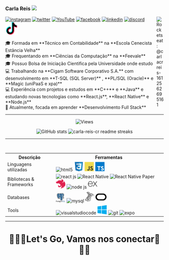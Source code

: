 <h3>Carla Reis <img  src="https://media.giphy.com/media/hvRJCLFzcasrR4ia7z/giphy.gif"  width="30px"></h3>

<a href="https://app.rocketseat.com.br/me/carlacrreis-1612562695161" target="_blank" rel="nofollow"><img align="right" width="23rem" src="https://www.google.com/url?sa=i&url=https%3A%2F%2Fwww.youtube.com%2Fwatch%3Fv%3DysSI14M2lwE&psig=AOvVaw30uUZryScrg-Z3FfGB-wdM&ust=1625288280786000&source=images&cd=vfe&ved=0CAoQjRxqFwoTCPjljOfMw_ECFQAAAAAdAAAAABAs" alt="Rocketseat: @carlacrreis-1612562695161"/></a>
<a href="https://www.instagram.com/cr_carlareis/"  target="_blank"><img  src='https://www.vectorlogo.zone/logos/instagram/instagram-icon.svg'  alt='instagram'  height='40'></a> 
  <a  href="https://twitter.com/CR_CarlaReis"  target="_blank"><img  src='https://www.vectorlogo.zone/logos/twitter/twitter-official.svg'  alt='twitter'  height='40'></a> 
  <a  href="https://www.youtube.com/channel/UC-u5gIRx2MurT7IP4MCxSBg"  target="_blank"><img  src='https://www.vectorlogo.zone/logos/youtube/youtube-icon.svg'  alt='YouTube'  height='44'></a> 
  <a  href="https://www.facebook.com/reis.carla.cr/"  target="_blank"><img  src='https://www.vectorlogo.zone/logos/facebook/facebook-icon.svg'  alt='facebook'  height='40'></a> 
  <a  href="https://www.linkedin.com/in/carla-reis-60888413b/"  target="_blank"><img  src='https://www.vectorlogo.zone/logos/linkedin/linkedin-icon.svg'  alt='linkedin'  height='40'></a> 
  <a  href="https://discord.gg/wWVTYd3"  target="_blank"><img  src='https://www.vectorlogo.zone/logos/discordapp/discordapp-icon.svg'  alt='discord'  height='40'></a>
  <a  href="https://www.tiktok.com/@devzueira?lang=pt-BR"  target="_blank"><img  src='https://github.com/AliasIO/Wappalyzer/blob/master/src/drivers/webextension/images/icons/TikTok.svg'  alt='tiktok'  height='40'></a>
  
<p>
 🎓 Formada em **Técnico em Contabilidade** na **Escola Cenecista Estância Velha**<br>
 🎓 Frequentando em **Ciências da Computação** na **Feevale**<br>
 🎓 Possuo Bolsa de Iniciação Cientifica pela Universidade onde estudo<br>
 💻 Trabalhando na **Cigam Software Corporativo S.A.** com desenvolvimento em **T-SQL (SQL Server)** , **PL/SQL (Oracle)** e **Magic (uniPaaS e xpa)**<br>
 💻 Experiência com projetos e estudos em **C++** e **Java** e estudando novas tecnologias como **React.js**, **React Native** e **Node.js**<br>
 🌱 Atualmente, focada em aprender **Desenvolvimento Full Stack**<br>
 
---
</p>


<p  align="center"><img src='https://gpvc.arturio.dev/carla-reis-cr' alt='Views'><br /></p>
<p  align="center"><img  src="https://github-readme-stats.vercel.app/api?username=carla-reis-cr&show_icons=true&count_private=true&theme=tokyonight&bg_color=ffffff00&hide_border=true"  alt="GitHub stats" /> <img src="https://github-readme-streak-stats.herokuapp.com/?user=carla-reis-cr&theme=tokyonight_duo&hide_border=true" alt="carla-reis-cr readme streaks" /></p>

<hr />
<br />

<table align=center>
<tr>
<th>Descrição</th>
<th>Ferramentas</th>
</tr>
<tr>
<td>Linguagens utilizadas</td>
<td>
    <img  src='https://www.vectorlogo.zone/logos/w3_html5/w3_html5-icon.svg'  alt='html5'  height='30'> 
    <img  src='https://raw.githubusercontent.com/devicons/devicon/master/icons/css3/css3-original.svg'  alt='css3'  height='30'> 
    <img  src='https://raw.githubusercontent.com/devicons/devicon/master/icons/javascript/javascript-original.svg'  alt='javascript'  height='30'> 
    <img  src="https://raw.githubusercontent.com/devicons/devicon/master/icons/typescript/typescript-original.svg" alt="typescript" height="30"/>
  </td>
</tr>
<tr>
<td>Bibliotecas & Frameworks</td>
<td>
    <img  src='https://www.vectorlogo.zone/logos/reactjs/reactjs-icon.svg'  alt='react js'  height='30'> 
    <img  src=https://github.com/bestofjs/bestofjs-webui/blob/master/public/logos/react-native.svg alt='React Native' width='30'>
    <img  src='https://github.com/bestofjs/bestofjs-webui/blob/master/public/logos/react-native-paper.svg'  alt='React Native Paper'  width='25'>
    <img  src='https://github.com/devicons/devicon/blob/master/icons/nestjs/nestjs-plain.svg'  alt='React Native Paper'  width='30'>
    <img  src='https://www.vectorlogo.zone/logos/nodejs/nodejs-icon.svg'  alt='node js'  height='30'> 
    <img  src='https://raw.githubusercontent.com/devicons/devicon/master/icons/express/express-original.svg'  alt='express js'  width='30'>
  </td>
</tr>
<tr>
<td>Databases</td>
<td>
    <img  src='https://github.com/cncf/landscape/blob/master/hosted_logos/postgre-sql.svg'  alt='postgres'  height='30'> 
    <img  src='https://www.vectorlogo.zone/logos/mysql/mysql-official.svg'  alt='mysql'  height='35'> 
    <img  src='https://github.com/fizzed/font-mfizz/blob/master/src/svg/mssql.svg'  alt='mssql'  height='35'>
    <img  src='https://github.com/simple-icons/simple-icons/blob/master/icons/oracle.svg'  alt='oracle'  height='35'>
</td>    
</tr>
<tr>
<td>Tools</td>
<td>
    <img  src='https://www.vectorlogo.zone/logos/visualstudio_code/visualstudio_code-icon.svg'  alt='visualstudiocode'  height='30'> 
    <img  src='https://github.com/devicons/devicon/blob/master/icons/windows8/windows8-original.svg'  alt='windows'  height='30'> 
    <img  src='https://www.vectorlogo.zone/logos/git-scm/git-scm-icon.svg'  alt='git'  height='30'>
    <img  src='https://github.com/file-icons/source/blob/master/svg/Expo.svg'  alt='expo'  height='30'>
</td>
</tr>
  </table>

<hr />

<h1  align=center>🤘🏻🥳Let's Go, Vamos nos conectar🥳🤘🏻</h1>

<p  align=center>
  
</p>
<br />
